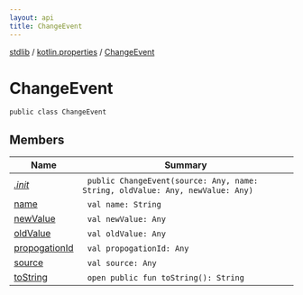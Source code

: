 ```yaml
---
layout: api
title: ChangeEvent
---
```

[stdlib](../../index.html) / [kotlin.properties](../index.html) / [ChangeEvent](index.html)

# ChangeEvent

```
public class ChangeEvent
```
## Members
| Name | Summary |
|------|---------|
|[*.init*](_init_.html)|&nbsp;&nbsp;`public ChangeEvent(source: Any, name: String, oldValue: Any, newValue: Any)`<br>|
|[name](name.html)|&nbsp;&nbsp;`val name: String`<br>|
|[newValue](newValue.html)|&nbsp;&nbsp;`val newValue: Any`<br>|
|[oldValue](oldValue.html)|&nbsp;&nbsp;`val oldValue: Any`<br>|
|[propogationId](propogationId.html)|&nbsp;&nbsp;`val propogationId: Any`<br>|
|[source](source.html)|&nbsp;&nbsp;`val source: Any`<br>|
|[toString](toString.html)|&nbsp;&nbsp;`open public fun toString(): String`<br>|
